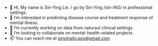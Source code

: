 - 👋 Hi, My name is Sin-Ying Lin. I go by Sin-Ying /sin-iNG/ in professional settings.
- 👀 I’m interested in predicting disease course and treatment response of mental illness.
- 🌱 I’m currently working on data from naturaul clinical settings. 
- 💞️ I’m looking to collaborate on mental-health-related projects.
- 📫 You can reach me at sinyinglin.psy@gmail.com

